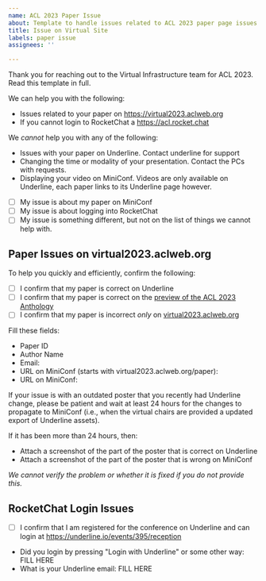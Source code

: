 ```yaml
---
name: ACL 2023 Paper Issue
about: Template to handle issues related to ACL 2023 paper page issues
title: Issue on Virtual Site
labels: paper issue
assignees: ''

---
```


Thank you for reaching out to the Virtual Infrastructure team for ACL 2023. Read this template in full.

We can help you with the following:
- Issues related to your paper on https://virtual2023.aclweb.org
- If you cannot login to RocketChat a https://acl.rocket.chat

We *cannot* help you with any of the following:
- Issues with your paper on Underline. Contact underline for support
- Changing the time or modality of your presentation. Contact the PCs with requests.
- Displaying your video on MiniConf. Videos are only available on Underline, each paper links to its Underline page however.

- [ ] My issue is about my paper on MiniConf
- [ ] My issue is about logging into RocketChat
- [ ] My issue is something different, but not on the list of things we cannot help with.

## Paper Issues on virtual2023.aclweb.org
To help you quickly and efficiently, confirm the following:
- [ ] I confirm that my paper is correct on Underline
- [ ] I confirm that my paper is correct on the [preview of the ACL 2023 Anthology](https://preview.aclanthology.org/acl-23-ingestion/events/acl-2023/)
- [ ] I confirm that my paper is incorrect *only* on [virtual2023.aclweb.org](https://virtual2023.aclweb.org)

Fill these fields:
- Paper ID
- Author Name
- Email:
- URL on MiniConf (starts with virtual2023.aclweb.org/paper):
- URL on MiniConf:

If your issue is with an outdated poster that you recently had Underline change, please be patient and wait at least 24 hours for the changes to propagate to MiniConf (i.e., when the virtual chairs are provided a updated export of Underline assets).

If it has been more than 24 hours, then:
- Attach a screenshot of the part of the poster that is correct on Underline
- Attach a screenshot of the part of the poster that is wrong on MiniConf

*We cannot verify the problem or whether it is fixed if you do not provide this.*

## RocketChat Login Issues

- [ ] I confirm that I am registered for the conference on Underline and can login at https://underline.io/events/395/reception
- Did you login by pressing "Login with Underline" or some other way: FILL HERE
- What is your Underline email: FILL HERE
